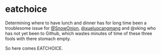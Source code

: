 eatchoice
=========
Determining where to have lunch and dinner has for long time been a troublesome issue for [@SnowOnion](https://github.com/SnowOnion/), [@xueluocangmang](https://github.com/xueluocangmang/) and @xking who has not yet been to Github, which wastes minutes of time of these three fools with there stomach empty.

So here comes EATCHOICE.
